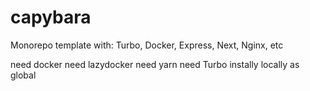# capybara
Monorepo template with: Turbo, Docker, Express, Next, Nginx, etc

need docker
need lazydocker
need yarn
need Turbo instally locally as global